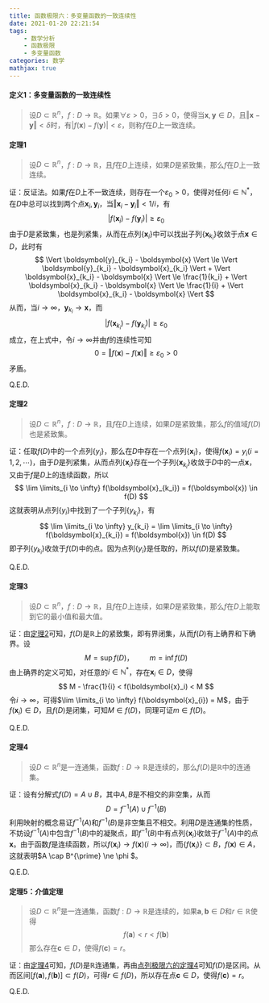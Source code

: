 ```yaml
---
title: 函数极限六：多变量函数的一致连续性
date: 2021-01-20 22:21:54
tags:
    - 数学分析
    - 函数极限
    - 多变量函数
categories: 数学
mathjax: true
---
```



#### 定义1：多变量函数的一致连续性
> 设$D \subset \mathbb{R}^n$，$f: D \to \mathbb{R}$。如果$\forall \varepsilon > 0$，$\exists \delta > 0$，使得当$\boldsymbol{x},\boldsymbol{y} \in D$，且$\Vert \boldsymbol{x} - \boldsymbol{y} \Vert < \delta$时，有$|f(\boldsymbol{x}) - f(\boldsymbol{y})| < \varepsilon$，则称$f$在$D$上一致连续。

<!--more-->

#### 定理1
> 设$D \subset \mathbb{R}^n$，$f: D \to \mathbb{R}$，且$f$在$D$上连续，如果$D$是紧致集，那么$f$在$D$上一致连续。

证：反证法。如果$f$在$D$上不一致连续，则存在一个$\varepsilon_0 > 0$，使得对任何$i \in \mathbb{N}^*$，在$D$中总可以找到两个点$\boldsymbol{x}_i,\boldsymbol{y}_i$，当$\Vert \boldsymbol{x}_i - \boldsymbol{y}_i \Vert < 1/i$，有
$$
    |f(\boldsymbol{x}_i) - f(\boldsymbol{y}_i)| \ge \varepsilon_0
$$
由于$D$是紧致集，也是列紧集，从而在点列$\{\boldsymbol{x}_i\}$中可以找出子列$\{\boldsymbol{x}_{k_i}\}$收敛于点$\boldsymbol{x} \in D$，此时有
$$
    \Vert \boldsymbol{y}_{k_i} - \boldsymbol{x} \Vert \le \Vert \boldsymbol{y}_{k_i} - \boldsymbol{x}_{k_i} \Vert + \Vert \boldsymbol{x}_{k_i} - \boldsymbol{x} \Vert \le \frac{1}{k_i} + \Vert \boldsymbol{x}_{k_i} - \boldsymbol{x} \Vert \le \frac{1}{i} + \Vert \boldsymbol{x}_{k_i} - \boldsymbol{x} \Vert
$$
从而，当$i \to \infty$，$\boldsymbol{y}_{k_i} \to \boldsymbol{x}$，而
$$
    |f(\boldsymbol{x}_{k_i}) - f(\boldsymbol{y}_{k_i})| \ge \varepsilon_0
$$
成立，在上式中，令$i \to \infty$并由$f$的连续性可知
$$
    0 = \Vert f(\boldsymbol{x}) - f(\boldsymbol{x}) \Vert \ge \varepsilon_0 > 0
$$
矛盾。

Q.E.D.

#### 定理2
> 设$D \subset \mathbb{R}^n$，$f: D \to \mathbb{R}$，且$f$在$D$上连续，如果$D$是紧致集，那么$f$的值域$f(D)$也是紧致集。

证：任取$f(D)$中的一个点列$\{y_i\}$，那么在$D$中存在一个点列$\{\boldsymbol{x}_i\}$，使得$f(\boldsymbol{x}_i) = y_i (i=1,2,\cdots)$，由于$D$是列紧集，从而点列$\{\boldsymbol{x}_i\}$存在一个子列$\{\boldsymbol{x}_{k_i}\}$收敛于$D$中的一点$\boldsymbol{x}$，又由于$f$是$D$上的连续函数，所以
$$
    \lim \limits_{i \to \infty} f(\boldsymbol{x}_{k_i}) = f(\boldsymbol{x}) \in f(D)
$$
这就表明从点列$\{y_i\}$中找到了一个子列$\{y_{k_i}\}$，有
$$
    \lim \limits_{i \to \infty} y_{k_i} = \lim \limits_{i \to \infty} f(\boldsymbol{x}_{k_i}) = f(\boldsymbol{x}) \in f(D)
$$
即子列$\{y_{k_i}\}$收敛于$f(D)$中的点。因为点列$\{y_i\}$是任取的，所以$f(D)$是紧致集。

Q.E.D.

#### 定理3
> 设$D \subset \mathbb{R}^n$，$f: D \to \mathbb{R}$，且$f$在$D$上连续，如果$D$是紧致集，那么$f$在$D$上能取到它的最小值和最大值。

证：由[定理2](#定理2)可知，$f(D)$是$\mathbb{R}$上的紧致集，即有界闭集，从而$f(D)$有上确界和下确界。设
$$
    M = \sup f(D)， \qquad m = \inf f(D)
$$
由上确界的定义可知，对任意的$i \in \mathbb{N}^*$，存在$\boldsymbol{x}_i \in D$，使得
$$
    M - \frac{1}{i} < f(\boldsymbol{x}_i) < M
$$
令$i \to \infty$，可得$\lim \limits_{i \to \infty} f(\boldsymbol{x}_{i}) = M$，由于$f(\boldsymbol{x}_{i}) \in D$，且$f(D)$是闭集，可知$M \in f(D)$，同理可证$m \in f(D)$。

Q.E.D.

#### 定理4
> 设$D \subset \mathbb{R}^n$是一连通集，函数$f: D \to \mathbb{R}$是连续的，那么$f(D)$是$\mathbb{R}$中的连通集。

证：设有分解式$f(D) = A \cup B$，其中$A,B$是不相交的非空集，从而
$$
    D = f^{-1}(A) \cup f^{-1}(B)
$$
利用映射的概念易证$f^{-1}(A)$和$f^{-1}(B)$是非空集且不相交。利用$D$是连通集的性质，不妨设$f^{-1}(A)$中包含$f^{-1}(B)$中的凝聚点，即$f^{-1}(B)$中有点列$\{\boldsymbol{x}_i\}$收敛于$f^{-1}(A)$中的点$\boldsymbol{x}$。由于函数$f$是连续函数，所以$f(\boldsymbol{x}_i) \to f(\boldsymbol{x}) (i \to \infty)$，而$\{f(\boldsymbol{x}_i)\} \subset B$，$f(\boldsymbol{x}) \in A$，这就表明$A \cap B^{\prime} \ne \phi $。

Q.E.D.

#### 定理5：介值定理
> 设$D \subset \mathbb{R}^n$是一连通集，函数$f: D \to \mathbb{R}$是连续的，如果$\boldsymbol{a},\boldsymbol{b} \in D$和$r \in \mathbb{R}$使得
$$
    f(\boldsymbol{a}) < r < f(\boldsymbol{b})
$$
那么存在$\boldsymbol{c} \in D$，使得$f(\boldsymbol{c}) = r$。

证：由[定理4](#定理4)可知，$f(D)$是$\mathbb{R}$连通集，再由[点列极限六的定理4](https://gamersover.github.io/2020/11/10/点列极限6/#定理4)可知$f(D)$是区间。从而区间$[f(\boldsymbol{a}), f(\boldsymbol{b})] \subset f(D)$，可得$r \in f(D)$，所以存在点$\boldsymbol{c} \in D$，使得$f(\boldsymbol{c}) = r$。

Q.E.D.
